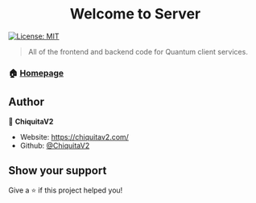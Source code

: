 <h1 align="center">Welcome to Server</h1>
<p>
  <a href="#" target="_blank">
    <img alt="License: MIT" src="https://img.shields.io/badge/License-MIT-yellow.svg" />
  </a>
</p>

> All of the frontend and backend code for Quantum client services.

### 🏠 [Homepage](https://quantumclient.org)

## Author

👤 **ChiquitaV2**

* Website: https://chiquitav2.com/
* Github: [@ChiquitaV2](https://github.com/ChiquitaV2)

## Show your support

Give a ⭐️ if this project helped you!
